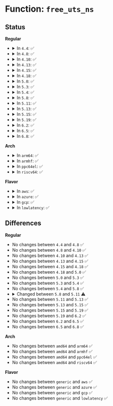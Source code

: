 # Function: <code>free_uts_ns</code>

## Status
<b>Regular</b>
<ul>
<li>
<details>
<summary>In <code>4.4</code>: ✅</summary>

```c
void free_uts_ns(struct kref *kref);
```

**Collision:** Unique Global

**Inline:** No

**Transformation:** False

**Instances:**

```
In kernel/utsname.c (ffffffff8111db80)
Location: kernel/utsname.c:83
Inline: False
Direct callers:
  - kernel/nsproxy.c:create_new_namespaces
  - kernel/nsproxy.c:free_nsproxy
  - kernel/utsname.c:utsns_put
  - kernel/utsname.c:utsns_install
  - kernel/utsname.c:copy_utsname
```
**Symbols:**

```
ffffffff8111db80-ffffffff8111dbbf: free_uts_ns (STB_GLOBAL)
```
</details>
</li>
<li>
<details>
<summary>In <code>4.8</code>: ✅</summary>

```c
void free_uts_ns(struct kref *kref);
```

**Collision:** Unique Global

**Inline:** No

**Transformation:** False

**Instances:**

```
In kernel/utsname.c (ffffffff81125a50)
Location: kernel/utsname.c:83
Inline: False
Direct callers:
  - kernel/nsproxy.c:free_nsproxy
  - kernel/nsproxy.c:create_new_namespaces
  - kernel/utsname.c:utsns_install
  - kernel/utsname.c:utsns_put
  - kernel/utsname.c:copy_utsname
```
**Symbols:**

```
ffffffff81125a50-ffffffff81125a8d: free_uts_ns (STB_GLOBAL)
```
</details>
</li>
<li>
<details>
<summary>In <code>4.10</code>: ✅</summary>

```c
void free_uts_ns(struct kref *kref);
```

**Collision:** Unique Global

**Inline:** No

**Transformation:** False

**Instances:**

```
In kernel/utsname.c (ffffffff8112f450)
Location: kernel/utsname.c:106
Inline: False
Direct callers:
  - kernel/nsproxy.c:free_nsproxy
  - kernel/nsproxy.c:create_new_namespaces
  - kernel/utsname.c:utsns_install
  - kernel/utsname.c:utsns_put
  - kernel/utsname.c:copy_utsname
```
**Symbols:**

```
ffffffff8112f450-ffffffff8112f49e: free_uts_ns (STB_GLOBAL)
```
</details>
</li>
<li>
<details>
<summary>In <code>4.13</code>: ✅</summary>

```c
void free_uts_ns(struct kref *kref);
```

**Collision:** Unique Global

**Inline:** No

**Transformation:** False

**Instances:**

```
In kernel/utsname.c (ffffffff81130ad0)
Location: kernel/utsname.c:108
Inline: False
Direct callers:
  - kernel/nsproxy.c:free_nsproxy
  - kernel/nsproxy.c:create_new_namespaces
  - kernel/utsname.c:utsns_install
  - kernel/utsname.c:utsns_put
  - kernel/utsname.c:copy_utsname
```
**Symbols:**

```
ffffffff81130ad0-ffffffff81130b20: free_uts_ns (STB_GLOBAL)
```
</details>
</li>
<li>
<details>
<summary>In <code>4.15</code>: ✅</summary>

```c
void free_uts_ns(struct kref *kref);
```

**Collision:** Unique Global

**Inline:** No

**Transformation:** False

**Instances:**

```
In kernel/utsname.c (ffffffff8113da20)
Location: kernel/utsname.c:108
Inline: False
Direct callers:
  - kernel/nsproxy.c:free_nsproxy
  - kernel/nsproxy.c:create_new_namespaces
  - kernel/utsname.c:utsns_install
  - kernel/utsname.c:utsns_put
  - kernel/utsname.c:copy_utsname
```
**Symbols:**

```
ffffffff8113da20-ffffffff8113da70: free_uts_ns (STB_GLOBAL)
```
</details>
</li>
<li>
<details>
<summary>In <code>4.18</code>: ✅</summary>

```c
void free_uts_ns(struct kref *kref);
```

**Collision:** Unique Global

**Inline:** No

**Transformation:** False

**Instances:**

```
In kernel/utsname.c (ffffffff8114c3b0)
Location: kernel/utsname.c:110
Inline: False
Direct callers:
  - kernel/nsproxy.c:free_nsproxy
  - kernel/nsproxy.c:create_new_namespaces
  - kernel/utsname.c:utsns_install
  - kernel/utsname.c:utsns_put
  - kernel/utsname.c:copy_utsname
```
**Symbols:**

```
ffffffff8114c3b0-ffffffff8114c407: free_uts_ns (STB_GLOBAL)
```
</details>
</li>
<li>
<details>
<summary>In <code>5.0</code>: ✅</summary>

```c
void free_uts_ns(struct kref *kref);
```

**Collision:** Unique Global

**Inline:** No

**Transformation:** False

**Instances:**

```
In kernel/utsname.c (ffffffff81158fd0)
Location: kernel/utsname.c:110
Inline: False
Direct callers:
  - kernel/nsproxy.c:free_nsproxy
  - kernel/nsproxy.c:create_new_namespaces
  - kernel/utsname.c:utsns_install
  - kernel/utsname.c:utsns_put
  - kernel/utsname.c:copy_utsname
```
**Symbols:**

```
ffffffff81158fd0-ffffffff81159027: free_uts_ns (STB_GLOBAL)
```
</details>
</li>
<li>
<details>
<summary>In <code>5.3</code>: ✅</summary>

```c
void free_uts_ns(struct kref *kref);
```

**Collision:** Unique Global

**Inline:** No

**Transformation:** False

**Instances:**

```
In kernel/utsname.c (ffffffff81165700)
Location: kernel/utsname.c:106
Inline: False
Direct callers:
  - kernel/nsproxy.c:free_nsproxy
  - kernel/nsproxy.c:create_new_namespaces
  - kernel/utsname.c:utsns_install
  - kernel/utsname.c:utsns_put
  - kernel/utsname.c:copy_utsname
```
**Symbols:**

```
ffffffff81165700-ffffffff8116575c: free_uts_ns (STB_GLOBAL)
```
</details>
</li>
<li>
<details>
<summary>In <code>5.4</code>: ✅</summary>

```c
void free_uts_ns(struct kref *kref);
```

**Collision:** Unique Global

**Inline:** No

**Transformation:** False

**Instances:**

```
In kernel/utsname.c (ffffffff811715c0)
Location: kernel/utsname.c:106
Inline: False
Direct callers:
  - kernel/nsproxy.c:free_nsproxy
  - kernel/nsproxy.c:create_new_namespaces
  - kernel/utsname.c:utsns_install
  - kernel/utsname.c:utsns_put
  - kernel/utsname.c:copy_utsname
```
**Symbols:**

```
ffffffff811715c0-ffffffff8117161c: free_uts_ns (STB_GLOBAL)
```
</details>
</li>
<li>
<details>
<summary>In <code>5.8</code>: ✅</summary>

```c
void free_uts_ns(struct kref *kref);
```

**Collision:** Unique Global

**Inline:** No

**Transformation:** False

**Instances:**

```
In kernel/utsname.c (ffffffff81183460)
Location: kernel/utsname.c:106
Inline: False
Direct callers:
  - kernel/nsproxy.c:free_nsproxy
  - kernel/nsproxy.c:create_new_namespaces
  - kernel/utsname.c:utsns_install
  - kernel/utsname.c:utsns_put
  - kernel/utsname.c:copy_utsname
```
**Symbols:**

```
ffffffff81183460-ffffffff811834be: free_uts_ns (STB_GLOBAL)
```
</details>
</li>
<li>
<details>
<summary>In <code>5.11</code>: ✅</summary>

```c
void free_uts_ns(struct uts_namespace *ns);
```

**Collision:** Unique Global

**Inline:** No

**Transformation:** False

**Instances:**

```
In kernel/utsname.c (ffffffff81180360)
Location: kernel/utsname.c:106
Inline: False
Direct callers:
  - kernel/nsproxy.c:free_nsproxy
  - kernel/nsproxy.c:create_new_namespaces
  - kernel/utsname.c:utsns_install
  - kernel/utsname.c:utsns_put
  - kernel/utsname.c:copy_utsname
```
**Symbols:**

```
ffffffff81180360-ffffffff811803e1: free_uts_ns (STB_GLOBAL)
```
</details>
</li>
<li>
<details>
<summary>In <code>5.13</code>: ✅</summary>

```c
void free_uts_ns(struct uts_namespace *ns);
```

**Collision:** Unique Global

**Inline:** No

**Transformation:** False

**Instances:**

```
In kernel/utsname.c (ffffffff81181270)
Location: kernel/utsname.c:106
Inline: False
Direct callers:
  - kernel/nsproxy.c:free_nsproxy
  - kernel/nsproxy.c:create_new_namespaces
  - kernel/utsname.c:utsns_install
  - kernel/utsname.c:utsns_put
  - kernel/utsname.c:copy_utsname
```
**Symbols:**

```
ffffffff81181270-ffffffff811812f1: free_uts_ns (STB_GLOBAL)
```
</details>
</li>
<li>
<details>
<summary>In <code>5.15</code>: ✅</summary>

```c
void free_uts_ns(struct uts_namespace *ns);
```

**Collision:** Unique Global

**Inline:** No

**Transformation:** False

**Instances:**

```
In kernel/utsname.c (ffffffff811a91e0)
Location: kernel/utsname.c:106
Inline: False
Direct callers:
  - kernel/nsproxy.c:free_nsproxy
  - kernel/nsproxy.c:create_new_namespaces
  - kernel/utsname.c:utsns_install
  - kernel/utsname.c:utsns_put
  - kernel/utsname.c:copy_utsname
```
**Symbols:**

```
ffffffff811a91e0-ffffffff811a9261: free_uts_ns (STB_GLOBAL)
```
</details>
</li>
<li>
<details>
<summary>In <code>5.19</code>: ✅</summary>

```c
void free_uts_ns(struct uts_namespace *ns);
```

**Collision:** Unique Global

**Inline:** No

**Transformation:** False

**Instances:**

```
In kernel/utsname.c (ffffffff811da630)
Location: kernel/utsname.c:106
Inline: False
Direct callers:
  - kernel/nsproxy.c:free_nsproxy
  - kernel/nsproxy.c:create_new_namespaces
  - kernel/utsname.c:utsns_install
  - kernel/utsname.c:utsns_put
  - kernel/utsname.c:copy_utsname
```
**Symbols:**

```
ffffffff811da630-ffffffff811da6b9: free_uts_ns (STB_GLOBAL)
```
</details>
</li>
<li>
<details>
<summary>In <code>6.2</code>: ✅</summary>

```c
void free_uts_ns(struct uts_namespace *ns);
```

**Collision:** Unique Global

**Inline:** No

**Transformation:** False

**Instances:**

```
In kernel/utsname.c (ffffffff8121fc10)
Location: kernel/utsname.c:106
Inline: False
Direct callers:
  - kernel/nsproxy.c:free_nsproxy
  - kernel/nsproxy.c:create_new_namespaces
  - kernel/utsname.c:utsns_install
  - kernel/utsname.c:utsns_put
  - kernel/utsname.c:copy_utsname
```
**Symbols:**

```
ffffffff8121fc10-ffffffff8121fc99: free_uts_ns (STB_GLOBAL)
```
</details>
</li>
<li>
<details>
<summary>In <code>6.5</code>: ✅</summary>

```c
void free_uts_ns(struct uts_namespace *ns);
```

**Collision:** Unique Global

**Inline:** No

**Transformation:** False

**Instances:**

```
In kernel/utsname.c (ffffffff81235e00)
Location: kernel/utsname.c:106
Inline: False
Direct callers:
  - kernel/nsproxy.c:free_nsproxy
  - kernel/nsproxy.c:create_new_namespaces
  - kernel/utsname.c:utsns_install
  - kernel/utsname.c:utsns_put
  - kernel/utsname.c:copy_utsname
```
**Symbols:**

```
ffffffff81235e00-ffffffff81235e89: free_uts_ns (STB_GLOBAL)
```
</details>
</li>
<li>
<details>
<summary>In <code>6.8</code>: ✅</summary>

```c
void free_uts_ns(struct uts_namespace *ns);
```

**Collision:** Unique Global

**Inline:** No

**Transformation:** False

**Instances:**

```
In kernel/utsname.c (ffffffff8124fa80)
Location: kernel/utsname.c:106
Inline: False
Direct callers:
  - kernel/nsproxy.c:free_nsproxy
  - kernel/nsproxy.c:create_new_namespaces
  - kernel/utsname.c:utsns_install
  - kernel/utsname.c:utsns_put
  - kernel/utsname.c:copy_utsname
```
**Symbols:**

```
ffffffff8124fa80-ffffffff8124fb09: free_uts_ns (STB_GLOBAL)
```
</details>
</li>
</ul>
<b>Arch</b>
<ul>
<li>
<details>
<summary>In <code>arm64</code>: ✅</summary>

```c
void free_uts_ns(struct kref *kref);
```

**Collision:** Unique Global

**Inline:** No

**Transformation:** False

**Instances:**

```
In kernel/utsname.c (ffff8000101e51c0)
Location: kernel/utsname.c:106
Inline: False
Direct callers:
  - kernel/nsproxy.c:free_nsproxy
  - kernel/nsproxy.c:create_new_namespaces
  - kernel/utsname.c:utsns_install
  - kernel/utsname.c:utsns_put
  - kernel/utsname.c:copy_utsname
```
**Symbols:**

```
ffff8000101e51c0-ffff8000101e5248: free_uts_ns (STB_GLOBAL)
```
</details>
</li>
<li>
<details>
<summary>In <code>armhf</code>: ✅</summary>

```c
void free_uts_ns(struct kref *kref);
```

**Collision:** Unique Global

**Inline:** No

**Transformation:** False

**Instances:**

```
In kernel/utsname.c (c0425a6c)
Location: kernel/utsname.c:106
Inline: False
Direct callers:
  - kernel/nsproxy.c:free_nsproxy
  - kernel/nsproxy.c:create_new_namespaces
  - kernel/utsname.c:utsns_install
  - kernel/utsname.c:utsns_put
  - kernel/utsname.c:copy_utsname
```
**Symbols:**

```
c0425a6c-c0425af0: free_uts_ns (STB_GLOBAL)
```
</details>
</li>
<li>
<details>
<summary>In <code>ppc64el</code>: ✅</summary>

```c
void free_uts_ns(struct kref *kref);
```

**Collision:** Unique Global

**Inline:** No

**Transformation:** False

**Instances:**

```
In kernel/utsname.c (c000000000255540)
Location: kernel/utsname.c:106
Inline: False
Direct callers:
  - kernel/nsproxy.c:free_nsproxy
  - kernel/nsproxy.c:create_new_namespaces
  - kernel/utsname.c:utsns_install
  - kernel/utsname.c:utsns_put
  - kernel/utsname.c:copy_utsname
```
**Symbols:**

```
c000000000255540-c00000000025561c: free_uts_ns (STB_GLOBAL)
```
</details>
</li>
<li>
<details>
<summary>In <code>riscv64</code>: ✅</summary>

```c
void free_uts_ns(struct kref *kref);
```

**Collision:** Unique Global

**Inline:** No

**Transformation:** False

**Instances:**

```
In kernel/utsname.c (ffffffe00015adfa)
Location: kernel/utsname.c:106
Inline: False
Direct callers:
  - kernel/nsproxy.c:free_nsproxy
  - kernel/nsproxy.c:create_new_namespaces
  - kernel/utsname.c:utsns_install
  - kernel/utsname.c:utsns_put
  - kernel/utsname.c:copy_utsname
```
**Symbols:**

```
ffffffe00015adfa-ffffffe00015ae68: free_uts_ns (STB_GLOBAL)
```
</details>
</li>
</ul>
<b>Flavor</b>
<ul>
<li>
<details>
<summary>In <code>aws</code>: ✅</summary>

```c
void free_uts_ns(struct kref *kref);
```

**Collision:** Unique Global

**Inline:** No

**Transformation:** False

**Instances:**

```
In kernel/utsname.c (ffffffff81169be0)
Location: kernel/utsname.c:106
Inline: False
Direct callers:
  - kernel/nsproxy.c:free_nsproxy
  - kernel/nsproxy.c:create_new_namespaces
  - kernel/utsname.c:utsns_install
  - kernel/utsname.c:utsns_put
  - kernel/utsname.c:copy_utsname
```
**Symbols:**

```
ffffffff81169be0-ffffffff81169c3c: free_uts_ns (STB_GLOBAL)
```
</details>
</li>
<li>
<details>
<summary>In <code>azure</code>: ✅</summary>

```c
void free_uts_ns(struct kref *kref);
```

**Collision:** Unique Global

**Inline:** No

**Transformation:** False

**Instances:**

```
In kernel/utsname.c (ffffffff8115cde0)
Location: kernel/utsname.c:106
Inline: False
Direct callers:
  - kernel/nsproxy.c:free_nsproxy
  - kernel/nsproxy.c:create_new_namespaces
  - kernel/utsname.c:utsns_install
  - kernel/utsname.c:utsns_put
  - kernel/utsname.c:copy_utsname
```
**Symbols:**

```
ffffffff8115cde0-ffffffff8115ce3c: free_uts_ns (STB_GLOBAL)
```
</details>
</li>
<li>
<details>
<summary>In <code>gcp</code>: ✅</summary>

```c
void free_uts_ns(struct kref *kref);
```

**Collision:** Unique Global

**Inline:** No

**Transformation:** False

**Instances:**

```
In kernel/utsname.c (ffffffff811679b0)
Location: kernel/utsname.c:106
Inline: False
Direct callers:
  - kernel/nsproxy.c:free_nsproxy
  - kernel/nsproxy.c:create_new_namespaces
  - kernel/utsname.c:utsns_install
  - kernel/utsname.c:utsns_put
  - kernel/utsname.c:copy_utsname
```
**Symbols:**

```
ffffffff811679b0-ffffffff81167a0c: free_uts_ns (STB_GLOBAL)
```
</details>
</li>
<li>
<details>
<summary>In <code>lowlatency</code>: ✅</summary>

```c
void free_uts_ns(struct kref *kref);
```

**Collision:** Unique Global

**Inline:** No

**Transformation:** False

**Instances:**

```
In kernel/utsname.c (ffffffff81175090)
Location: kernel/utsname.c:106
Inline: False
Direct callers:
  - kernel/nsproxy.c:free_nsproxy
  - kernel/nsproxy.c:create_new_namespaces
  - kernel/utsname.c:utsns_install
  - kernel/utsname.c:utsns_put
  - kernel/utsname.c:copy_utsname
```
**Symbols:**

```
ffffffff81175090-ffffffff811750ec: free_uts_ns (STB_GLOBAL)
```
</details>
</li>
</ul>

## Differences
<b>Regular</b>
<ul>
<li>
No changes between <code>4.4</code> and <code>4.8</code> ✅
</li>
<li>
No changes between <code>4.8</code> and <code>4.10</code> ✅
</li>
<li>
No changes between <code>4.10</code> and <code>4.13</code> ✅
</li>
<li>
No changes between <code>4.13</code> and <code>4.15</code> ✅
</li>
<li>
No changes between <code>4.15</code> and <code>4.18</code> ✅
</li>
<li>
No changes between <code>4.18</code> and <code>5.0</code> ✅
</li>
<li>
No changes between <code>5.0</code> and <code>5.3</code> ✅
</li>
<li>
No changes between <code>5.3</code> and <code>5.4</code> ✅
</li>
<li>
No changes between <code>5.4</code> and <code>5.8</code> ✅
</li>
<li>
<details>
<summary>Changed between <code>5.8</code> and <code>5.11</code> ⚠️</summary>
<ul>
<li>
<b>Param added. </b>
<code>struct uts_namespace *ns</code>
</li>
<li>
<b>Param removed. </b>
<code>struct kref *kref</code>
</li>
</ul>
</details>
</li>
<li>
No changes between <code>5.11</code> and <code>5.13</code> ✅
</li>
<li>
No changes between <code>5.13</code> and <code>5.15</code> ✅
</li>
<li>
No changes between <code>5.15</code> and <code>5.19</code> ✅
</li>
<li>
No changes between <code>5.19</code> and <code>6.2</code> ✅
</li>
<li>
No changes between <code>6.2</code> and <code>6.5</code> ✅
</li>
<li>
No changes between <code>6.5</code> and <code>6.8</code> ✅
</li>
</ul>
<b>Arch</b>
<ul>
<li>
No changes between <code>amd64</code> and <code>arm64</code> ✅
</li>
<li>
No changes between <code>amd64</code> and <code>armhf</code> ✅
</li>
<li>
No changes between <code>amd64</code> and <code>ppc64el</code> ✅
</li>
<li>
No changes between <code>amd64</code> and <code>riscv64</code> ✅
</li>
</ul>
<b>Flavor</b>
<ul>
<li>
No changes between <code>generic</code> and <code>aws</code> ✅
</li>
<li>
No changes between <code>generic</code> and <code>azure</code> ✅
</li>
<li>
No changes between <code>generic</code> and <code>gcp</code> ✅
</li>
<li>
No changes between <code>generic</code> and <code>lowlatency</code> ✅
</li>
</ul>
